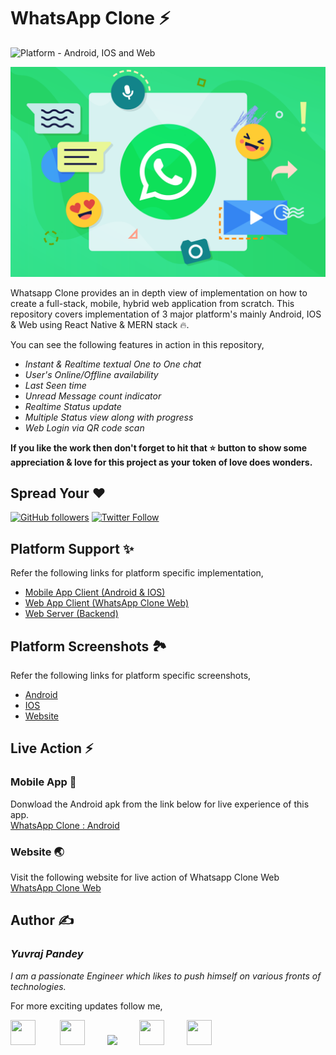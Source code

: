 # WhatsApp Clone ⚡

![Platform - Android, IOS and Web](https://img.shields.io/badge/platform-Android%20%7C%20IOS%20%7C%20Web-green.svg) 

![](assets/whclone4.png)

Whatsapp Clone provides an in depth view of implementation on how to create a full-stack, mobile, hybrid web application from scratch. This repository covers implementation of 3 major platform's mainly Android, IOS & Web using React Native & MERN stack 🔥.

You can see the following features in action in this repository,
* *Instant & Realtime textual One to One chat*
* *User's Online/Offline availability*
* *Last Seen time*
* *Unread Message count indicator*
* *Realtime Status update*
* *Multiple Status view along with progress*
* *Web Login via QR code scan*

**If you like the work then don't forget to hit that ⭐ button to show some appreciation & love for this project as your token of love does wonders.**

## Spread Your ❤️
[![GitHub followers](https://img.shields.io/github/followers/yuvraj24.svg?style=social&label=Follow)](https://github.com/yuvraj24)  [![Twitter Follow](https://img.shields.io/twitter/follow/yuvrajpy24.svg?style=social)](https://twitter.com/yuvrajpy24)
<br>

## Platform Support ✨
Refer the following links for platform specific implementation,
* <a href="https://github.com/yuvraj24/WhatsApp-Clone/edit/master/app-client">Mobile App Client (Android & IOS)</a>
* <a href="https://github.com/yuvraj24/WhatsApp-Clone/edit/master/web-client">Web App Client (WhatsApp Clone Web)</a>
* <a href="https://github.com/yuvraj24/WhatsApp-Clone/tree/master/web-server">Web Server (Backend)</a>

## Platform Screenshots 🏞️
Refer the following links for platform specific screenshots,
* <a href="https://github.com/yuvraj24/WhatsApp-Clone/blob/master/app-client/README.md#screenshots--ios">Android</a>
* <a href="https://github.com/yuvraj24/WhatsApp-Clone/blob/master/app-client/README.md#screenshots--android">IOS</a>
* <a href="https://github.com/yuvraj24/WhatsApp-Clone/tree/master/web-client#screenshot">Website</a>

## Live Action ⚡

### Mobile App 📱
Donwload the Android apk from the link below for live experience of this app.<br>
<a href="https://github.com/yuvraj24/WhatsApp-Clone/blob/master/assets/WHClone_android_v1.apk">WhatsApp Clone : Android</a>

### Website 🌏
Visit the following website for live action of Whatsapp Clone Web<br>
<a href="https://whatsappclone-614cb.web.app/">WhatsApp Clone Web</a>

## Author  ✍️

### *Yuvraj Pandey*
*I am a passionate Engineer which likes to push himself on various fronts of technologies.*  

For more exciting updates follow me,

<a href="https://twitter.com/yuvrajpy24" target="_blank"><img src="https://github.com/yuvraj24/LiveSmashBar/blob/master/images/twitter.png" width="40" height="40"></a> &nbsp;&nbsp;&nbsp;&nbsp;&nbsp;&nbsp;&nbsp;&nbsp;&nbsp;<a href="https://www.linkedin.com/in/yuvraj24" target="_blank"><img src="https://github.com/yuvraj24/LiveSmashBar/blob/master/images/linkedin.png" width="40" height="40"></a>&nbsp;&nbsp;&nbsp;&nbsp;&nbsp;&nbsp;&nbsp;&nbsp;&nbsp;<a href="https://github.com/yuvraj24" target="_blank"><img src="https://github.com/yuvraj24/LiveSmashBar/blob/master/images/github.png" height="40"></a>&nbsp;&nbsp;&nbsp;&nbsp;&nbsp;&nbsp;&nbsp;&nbsp;&nbsp;<a href="https://medium.com/@yuvrajpandey24" target="_blank"><img src="https://github.com/yuvraj24/LiveSmashBar/blob/master/images/medium.png" width="40" height="40"></a>&nbsp;&nbsp;&nbsp;&nbsp;&nbsp;&nbsp;&nbsp;&nbsp;&nbsp;<a href="https://play.google.com/store/apps/developer?id=Yuvraj+Pandey"><img src="https://github.com/yuvraj24/LiveSmashBar/blob/master/images/playstore.png" width="40" height="40"></a>
